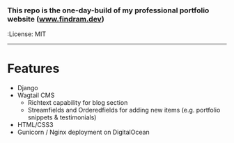 ### This repo is the one-day-build of my professional portfolio website (www.findram.dev)

:License: MIT
__________

# Features

+ Django 
+ Wagtail CMS
   * Richtext capability for blog section
   * Streamfields and Orderedfields for adding new items (e.g. portfolio snippets & testimonials)
+ HTML/CSS3
+ Gunicorn / Nginx deployment on DigitalOcean

